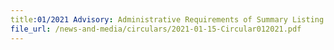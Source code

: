 ```yaml
---
title:01/2021 Advisory: Administrative Requirements of Summary Listing for Cargo Clearance at Changi Airfreight Centre
file_url: /news-and-media/circulars/2021-01-15-Circular012021.pdf
---
```

